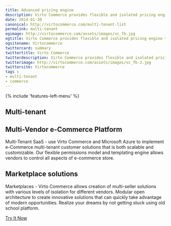 ```yaml
---
title: Advanced pricing engine
description: Virto Commerce provides flexible and isolated pricing engine that can be used to implement any type of pricing logic.
date: 2014-01-30
canonical: http://virtocommerce.com/multi-tenant-list
permalink: multi-tenant
ogimage: http://virtocommerce.com/assets/images/vc_fb.jpg
ogtitle: Virto Commerce provides flexible and isolated pricing engine that can be used to implement any type of pricing logic
ogsitename: Virtocommerce
twittercard: summary
twittertitle: Virto Commerce
twitterdescription: Virto Commerce provides flexible and isolated pricing engine that can be used to implement any type of pricing logic
twitterimage: http://virtocommerce.com/assets/images/vc_fb-2.jpg
twittersite: Virtocommerce
tags : 
- multi-tenant
- commerce
---
```


<article role="main" class="main">
	<div class="business-features clearfix __responsive">
		{% include 'features-left-menu' %}
		<div class="business-cnt">
			<div class="head __features">
				<h1 class="title">Multi-tenant</h1>
			</div>
			<h2 class="sub-title">Multi-Vendor e-Commerce Platform</h2>
			<p class="text">Multi-Tenant SaaS - use Virto Commerce and Microsoft Azure to implement e-Commerce multi-tenant customer solutions that is both scalable and customizable. Our flexible permissions model and templating engine allows vendors to control all aspects of e-commerce store.</p>
			<h2 class="sub-title">Marketplace solutions</h2>
			<p class="text">Marketplaces - Virto Commerce allows creation of multi-seller solutions with various levels of isolation for different vendors. Modular open architecture to create innovative solutions that can quickly take advantage of modern opportunities. Realize your dreams by not getting stuck using old school platform.</p>
			<div class="buttons columns">
				<div class="column">
					<a class="button fill" href="/try-now">Try It Now</a>
				</div>
			</div>
		</div>
	</div>
</article>
